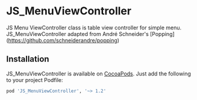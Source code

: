 JS_MenuViewController
=====================

JS Menu ViewController class is table view controller for simple menu. JS_MenuViewController adapted from André Schneider's [Popping] (https://github.com/schneiderandre/popping)

## Installation

JS_MenuViewController is available on [CocoaPods](http://cocoapods.org). Just add the following to your project Podfile:

```ruby
pod 'JS_MenuViewController', '~> 1.2'
```
